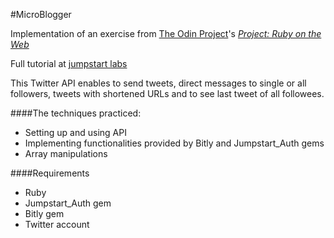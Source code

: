 #MicroBlogger

Implementation of an exercise from [The Odin Project](http://theodinproject.com)'s  [*Project: Ruby on the Web*](http://www.theodinproject.com/ruby-programming/ruby-on-the-web)

Full tutorial at [jumpstart labs](http://tutorials.jumpstartlab.com/projects/microblogger.html)

This Twitter API enables to send tweets, direct messages to single or all followers, tweets with shortened URLs and to see last tweet of all followees.

####The techniques practiced:

* Setting up and using API
* Implementing functionalities provided by Bitly and Jumpstart_Auth gems
* Array manipulations

####Requirements

* Ruby
* Jumpstart_Auth gem
* Bitly gem
* Twitter account